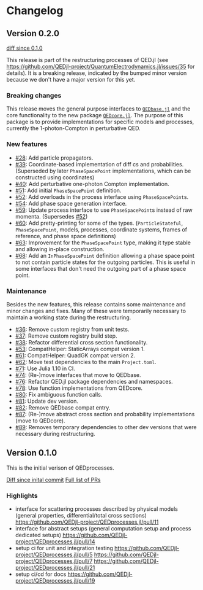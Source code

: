 # Changelog

## Version 0.2.0

[diff since 0.1.0](https://github.com/QEDjl-project/QEDprocesses.jl/compare/v0.1.0...release-0.2.0)

This release is part of the restructuring processes of QED.jl (see https://github.com/QEDjl-project/QuantumElectrodynamics.jl/issues/35 for details). 
It is a breaking release, indicated by the bumped minor version because we don't have a major version for this yet.

### Breaking changes

This release moves the general purpose interfaces to [`QEDbase.jl`](https://github.com/QEDjl-project/QEDbase.jl) and the core functionality to the new package [`QEDcore.jl`](https://github.com/QEDjl-project/QEDcore.jl).
The purpose of this package is to provide implementations for specific models and processes, currently the 1-photon-Compton in perturbative QED.

### New features

- [#28](https://github.com/QEDjl-project/QEDprocesses.jl/pull/28): Add particle propagators.
- [#39](https://github.com/QEDjl-project/QEDprocesses.jl/pull/39): Coordinate-based implementation of diff cs and probabilities. (Superseded by later `PhaseSpacePoint` implementations, which can be constructed using coordinates)
- [#40](https://github.com/QEDjl-project/QEDprocesses.jl/pull/40): Add perturbative one-photon Compton implementation.
- [#51](https://github.com/QEDjl-project/QEDprocesses.jl/pull/51): Add initial `PhaseSpacePoint` definition.
- [#52](https://github.com/QEDjl-project/QEDprocesses.jl/pull/52): Add overloads in the process interface using `PhaseSpacePoint`s.
- [#54](https://github.com/QEDjl-project/QEDprocesses.jl/pull/54): Add phase space generation interface.
- [#59](https://github.com/QEDjl-project/QEDprocesses.jl/pull/59): Update process interface to use `PhaseSpacePoint`s instead of raw momenta. (Supersedes [#52](https://github.com/QEDjl-project/QEDprocesses.jl/pull/52))
- [#60](https://github.com/QEDjl-project/QEDprocesses.jl/pull/60): Add pretty-printing for some of the types. (`ParticleStateful`, `PhaseSpacePoint`, models, processes, coordinate systems, frames of reference, and phase space definitions)
- [#63](https://github.com/QEDjl-project/QEDprocesses.jl/pull/63): Improvement for the `PhaseSpacePoint` type, making it type stable and allowing in-place construction.
- [#68](https://github.com/QEDjl-project/QEDprocesses.jl/pull/68): Add an `InPhaseSpacePoint` definition allowing a phase space point to not contain particle states for the outgoing particles. This is useful in some interfaces that don't need the outgoing part of a phase space point.

### Maintenance

Besides the new features, this release contains some maintenance and minor changes and fixes. Many of these were temporarily necessary to maintain a working state during the restructuring.

- [#36](https://github.com/QEDjl-project/QEDprocesses.jl/pull/36): Remove custom registry from unit tests.
- [#37](https://github.com/QEDjl-project/QEDprocesses.jl/pull/37): Remove custom registry build step.
- [#38](https://github.com/QEDjl-project/QEDprocesses.jl/pull/38): Refactor differential cross section functionality.
- [#53](https://github.com/QEDjl-project/QEDprocesses.jl/pull/53): CompatHelper: StaticArrays compat version 1.
- [#61](https://github.com/QEDjl-project/QEDprocesses.jl/pull/61): CompatHelper: QuadGK compat version 2.
- [#62](https://github.com/QEDjl-project/QEDprocesses.jl/pull/62): Move test dependencies to the main `Project.toml`.
- [#71](https://github.com/QEDjl-project/QEDprocesses.jl/pull/71): Use Julia 1.10 in CI.
- [#74](https://github.com/QEDjl-project/QEDprocesses.jl/pull/74): (Re-)move interfaces that move to QEDbase.
- [#76](https://github.com/QEDjl-project/QEDprocesses.jl/pull/76): Refactor QED.jl package dependencies and namespaces.
- [#78](https://github.com/QEDjl-project/QEDprocesses.jl/pull/78): Use function implementations from QEDcore.
- [#80](https://github.com/QEDjl-project/QEDprocesses.jl/pull/80): Fix ambiguous function calls.
- [#81](https://github.com/QEDjl-project/QEDprocesses.jl/pull/81): Update dev version.
- [#82](https://github.com/QEDjl-project/QEDprocesses.jl/pull/82): Remove QEDbase compat entry.
- [#87](https://github.com/QEDjl-project/QEDprocesses.jl/pull/87): (Re-)move abstract cross section and probability implementations (move to QEDcore).
- [#89](https://github.com/QEDjl-project/QEDprocesses.jl/pull/89): Removes temporary dependencies to other dev versions that were necessary during restructuring.

## Version 0.1.0

This is the initial verison of QEDprocesses.

[Diff since inital commit](https://github.com/QEDjl-project/QEDprocesses.jl/compare/302274695d82225f4a810c252d6919839bc59fd7...release-v0.1.0) 
[Full list of PRs](https://github.com/QEDjl-project/QEDprocesses.jl/milestone/2?closed=1)


### Highlights
- interface for scattering processes described by physical models (general properties, differential/total cross sections) https://github.com/QEDjl-project/QEDprocesses.jl/pull/11
- interface for abstract setups (general computation setup and process dedicated
setups) https://github.com/QEDjl-project/QEDprocesses.jl/pull/14
- setup ci for unit and integration testing https://github.com/QEDjl-project/QEDprocesses.jl/pull/5 https://github.com/QEDjl-project/QEDprocesses.jl/pull/7 https://github.com/QEDjl-project/QEDprocesses.jl/pull/21
- setup ci/cd for docs https://github.com/QEDjl-project/QEDprocesses.jl/pull/19
